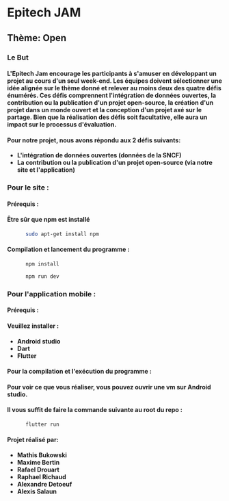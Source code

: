 # Epitech JAM
## Thème: Open

### Le But
#### L'Epitech Jam encourage les participants à s'amuser en développant un projet au cours d'un seul week-end. Les équipes doivent sélectionner une idée alignée sur le thème donné et relever au moins deux des quatre défis énumérés. Ces défis comprennent l'intégration de données ouvertes, la contribution ou la publication d'un projet open-source, la création d'un projet dans un monde ouvert et la conception d'un projet axé sur le partage. Bien que la réalisation des défis soit facultative, elle aura un impact sur le processus d'évaluation.
#### Pour notre projet, nous avons répondu aux 2 défis suivants:
- **L'intégration de données ouvertes (données de la SNCF)**
- **La contribution ou la publication d'un projet open-source (via notre site et l'application)**

### Pour le site :
#### Prérequis :
#### Être sûr que npm est installé
  ```sh
        sudo apt-get install npm
  ```
#### Compilation et lancement du programme :
  ```sh
        npm install
```
  ```sh
        npm run dev
```
### Pour l'application mobile :
#### Prérequis :
#### Veuillez installer :
- **Android studio**
- **Dart**
- **Flutter**

#### Pour la compilation et l'exécution du programme :
#### Pour voir ce que vous réaliser, vous pouvez ouvrir une vm sur Android studio.
#### Il vous suffit de faire la commande suivante au root du repo :
  ```sh
        flutter run
  ```
#### Projet réalisé par:
- **Mathis Bukowski**
- **Maxime Bertin**
- **Rafael Drouart**
- **Raphael Richaud**
- **Alexandre Detoeuf**
- **Alexis Salaun**